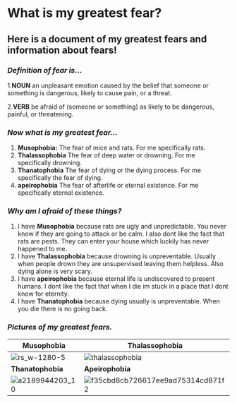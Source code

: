 # What is my greatest fear?
## Here is a document of my greatest fears and information about fears!
### *Definition of fear is...*
1.**NOUN** an unpleasant emotion caused by the belief that someone or something is dangerous, likely to cause pain, or a threat.

2.**VERB** be afraid of (someone or something) as likely to be dangerous, painful, or threatening.
### *Now what is my greatest fear...*
1. **Musophobia:** The fear of mice and rats. For me specifically rats.
2. **Thalassophobia** The fear of deep water or drowning. For me specifically drowning.
3. **Thanatophobia** The fear of dying or the dying process. For me specifically the fear of dying.
4. **apeirophobia** The fear of afterlife or eternal existence. For me specifically eternal existence.
### *Why am I afraid of these things?*
1.  I have **Musophobia** because rats are ugly and unpredictable. You never know if they are going to attack or be calm. I also dont like the fact that rats are pests. They can enter your house which luckily has never happened to me.
2.  I have **Thalassophobia** because drowning is unpreventable. Usually when people drown they are unsupervised leaving them helpless. Also dying alone is very scary.
3.  I have **apeirophobia** because eternal life is undiscovered to present humans. I dont like the fact that when I die im stuck in a place that I dont know for eternity.
4.  I have **Thanatophobia** because dying usually is unpreventable. When you die there is no going back.
### *Pictures of my greatest fears.*

| **Musophobia** | **Thalassophobia** |
|----------------|--------------------|
| ![rs_w-1280-5](https://github.com/obloor4/MY-GREATEST-FEAR/assets/167563762/2a951c8c-f583-424b-9ca5-f4a14fd3d557) | ![thalassophobia](https://github.com/obloor4/MY-GREATEST-FEAR/assets/167563762/5142b6d6-59ac-44ae-a3ee-c6e9858c1c90) |
| **Thanatophobia** | **Apeirophobia** |
|![a2189944203_10](https://github.com/obloor4/MY-GREATEST-FEAR/assets/167563762/e499451f-0c8f-4534-8f34-4a639039b7fd) | ![f35cbd8cb726617ee9ad75314cd871f2](https://github.com/obloor4/MY-GREATEST-FEAR/assets/167563762/beebb9ba-d647-49d1-b4b7-cff6d300c16c) |








